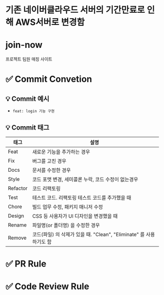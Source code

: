 # 기존 네이버클라우드 서버의 기간만료로 인해 AWS서버로 변경함
# join-now
프로젝트 팀원 매칭 사이트

# ✅ Commit Convetion
## 💡 Commit 예시
- `feat: login 기능 구현`

## 💡 Commit 태그

|태그|설명|
|----|-----|
|Feat|새로운 기능을 추가하는 경우|
|Fix|버그를 고친 경우|
|Docs|문서를 수정한 경우|
|Style|코드 포맷 변경, 세미콜론 누락, 코드 수정이 없는경우|
|Refactor|코드 리팩토링|
|Test|테스트 코드. 리팩토링 테스트 코드를 추가했을 때|
|Chore|빌드 업무 수정, 패키지 매니저 수정|
|Design|CSS 등 사용자가 UI 디자인을 변경했을 때|
|Rename|파일명(or 폴더명) 을 수정한 경우|
|Remove|코드(파일) 의 삭제가 있을 때. "Clean", "Eliminate" 를 사용하기도 함|


# ✅ PR Rule

# ✅ Code Review Rule

